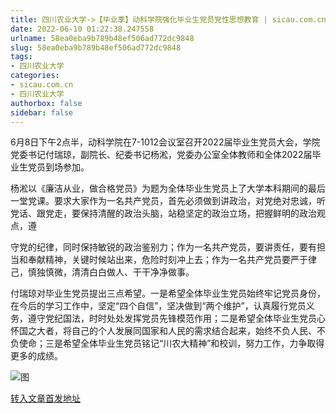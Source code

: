 ```yaml
---
title: 四川农业大学->【毕业季】动科学院强化毕业生党员党性思想教育 | sicau.com.cn
date: 2022-06-10 01:22:38.247558
urlname: 58ea0eba9b789b48ef506ad772dc9848
slug: 58ea0eba9b789b48ef506ad772dc9848
tags: 
- 四川农业大学
categories:
- sicau.com.cn
- 四川农业大学
authorbox: false
sidebar: false
---
```

6月8日下午2点半，动科学院在7-1012会议室召开2022届毕业生党员大会，学院党委书记付瑞琼，副院长、纪委书记杨淞，党委办公室全体教师和全体2022届毕业生党员到场参加。

杨淞以《廉洁从业，做合格党员》为题为全体毕业生党员上了大学本科期间的最后一堂党课。要求大家作为一名共产党员，首先必须做到讲政治，对党绝对忠诚，听党话、跟党走，要保持清醒的政治头脑，站稳坚定的政治立场，把握鲜明的政治观点，遵
<!--more-->
守党的纪律，同时保持敏锐的政治鉴别力；作为一名共产党员，要讲责任，要有担当和奉献精神，关键时候站出来，危险时刻冲上去；作为一名共产党员要严于律己，慎独慎微，清清白白做人、干干净净做事。

付瑞琼对毕业生党员提出三点希望。一是希望全体毕业生党员始终牢记党员身份，在今后的学习工作中，坚定“四个自信”，坚决做到“两个维护”，认真履行党员义务，遵守党纪国法，时时处处发挥党员先锋模范作用；二是希望全体毕业生党员心怀国之大者，将自己的个人发展同国家和人民的需求结合起来，始终不负人民、不负使命；三是希望全体毕业生党员铭记“川农大精神”和校训，努力工作，力争取得更多的成绩。

![图](https://news.sicau.edu.cn/__local/7/E4/53/B5A6CC3B564BB4C35A47C88A863_FFB0C106_2A38B.jpg)

[转入文章首发地址](https://news.sicau.edu.cn/info/1078/68253.htm)